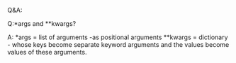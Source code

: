 Q&A:

Q:*args and **kwargs?

A:
*args = list of arguments -as positional arguments
**kwargs = dictionary - whose keys become separate keyword arguments and the values become values of these arguments.